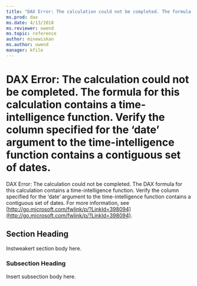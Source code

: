 ```yaml
---
title: "DAX Error: The calculation could not be completed. The formula for this calculation contains a time-intelligence function. Verify the column specified for the ‘date’ argument to the time-intelligence function contains a contiguous set of dates. | Microsoft Docs"
ms.prod: dax
ms.date: 4/13/2018
ms.reviewer: owend
ms.topic: reference
author: minewiskan
ms.author: owend
manager: kfile
---
```

# DAX Error: The calculation could not be completed. The formula for this calculation contains a time-intelligence function. Verify the column specified for the ‘date’ argument to the time-intelligence function contains a contiguous set of dates.
DAX Error: The calculation could not be completed. The DAX formula for this calculation contains a time-intelligence function. Verify the column specified for the ‘date’ argument to the time-intelligence function contains a contiguous set of dates. For more information, see [http://go.microsoft.com/fwlink/p/?LinkId=398094](http://go.microsoft.com/fwlink/p/?LinkId=398094).  
  
## Section Heading  
Instweakert section body here.  
  
### Subsection Heading  
Insert subsection body here.  
  
